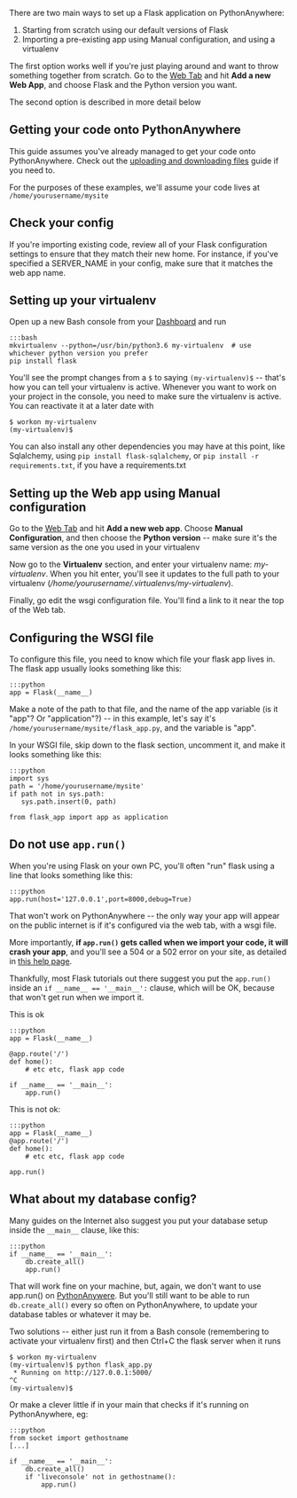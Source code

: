 <!--
.. title: Setting up Flask applications on PythonAnywhere
.. slug: Flask
.. date: 2015-05-13 14:35:28 UTC+01:00
.. tags:
.. category:
.. link:
.. description:
.. type: text
-->


There are two main ways to set up a Flask application on PythonAnywhere:

  1. Starting from scratch using our default versions of Flask
  1. Importing a pre-existing app using Manual configuration, and using a virtualenv

The first option works well if you're just playing around and want to throw
something together from scratch. Go to the [Web
Tab](https://www.pythonanywhere.com/web_app_setup) and hit **Add a new Web
App**, and choose Flask and the Python version you want.

The second option is described in more detail below


## Getting your code onto PythonAnywhere


This guide assumes you've already managed to get your code onto PythonAnywhere.
Check out the [uploading and downloading
files](/pages/UploadingAndDownloadingFiles) guide if you need to.

For the purposes of these examples, we'll assume your code lives at
`/home/yourusername/mysite`


## Check your config

If you're importing existing code, review all of your Flask configuration
settings to ensure that they match their new home. For instance, if you've
specified a SERVER_NAME in your config, make sure that it matches the web app
name.


## Setting up your virtualenv

Open up a  new Bash console from your [Dashboard](https://www.pythonanywhere.com/consoles) and run

    :::bash
    mkvirtualenv --python=/usr/bin/python3.6 my-virtualenv  # use whichever python version you prefer
    pip install flask


You'll see the prompt changes from a `$` to saying `(my-virtualenv)$` -- that's
how you can tell your virtualenv is active. Whenever you want to work on your
project in the console, you need to make sure the virtualenv is active. You can
reactivate it at a later date with

    $ workon my-virtualenv
    (my-virtualenv)$


You can also install any other dependencies you may have at this point, like
Sqlalchemy, using `pip install flask-sqlalchemy`, or `pip install -r
requirements.txt`, if you have a requirements.txt


## Setting up the Web app using Manual configuration

Go to the [Web Tab](https://www.pythonanywhere.com/web_app_setup) and hit **Add
a new web app**. Choose **Manual Configuration**, and then choose the **Python
version** -- make sure it's the same version as the one you used in your
virtualenv

Now go to the **Virtualenv** section, and enter your virtualenv name:
*my-virtualenv*. When you hit enter, you'll see it updates to the full path to
your virtualenv (*/home/yourusername/.virtualenvs/my-virtualenv*).

Finally, go edit the wsgi configuration file. You'll find a link to it near the
top of the Web tab.


## Configuring the WSGI file


To configure this file, you need to know which file your flask app lives in.
The flask app usually looks something like this:

    :::python
    app = Flask(__name__)

Make a note of the path to that file, and the name of the app variable (is it
"app"? Or "application"?) -- in this example, let's say it's
`/home/yourusername/mysite/flask_app.py`, and the variable is "app".

In your WSGI file, skip down to the flask section, uncomment it, and make it
looks something like this:

    :::python
    import sys
    path = '/home/yourusername/mysite'
    if path not in sys.path:
       sys.path.insert(0, path)

    from flask_app import app as application



## Do not use `app.run()`

When you're using Flask on your own PC, you'll often "run" flask using a line
that looks something like this:

    :::python
    app.run(host='127.0.0.1',port=8000,debug=True)


That won't work on PythonAnywhere -- the only way your app will appear on the
public internet is if it's configured via the web tab, with a wsgi file.

More importantly, **if `app.run()` gets called when we import your code, it will
crash your app**, and you'll see a 504 or a 502 error on your site, as detailed in
[this help page](/pages/Flask504And502Errors).

Thankfully, most Flask tutorials out there suggest you put the `app.run()`
inside an `if __name__ == '__main__':` clause, which will be OK, because that
won't get run when we import it.

This is ok

    :::python
    app = Flask(__name__)

    @app.route('/')
    def home():
        # etc etc, flask app code

    if __name__ == '__main__':
        app.run()

This is not ok:

    :::python
    app = Flask(__name__)
    @app.route('/')
    def home():
        # etc etc, flask app code

    app.run()


## What about my database config?

Many guides on the Internet also suggest you put your database setup inside the
`__main__` clause, like this:

    :::python
    if __name__ == '__main__':
        db.create_all()
        app.run()



That will work fine on your machine, but, again, we don't want to use app.run()
on [PythonAnywere](https://www.pythonanywhere.com/). But you'll still want to
be able to run `db.create_all()` every so often on PythonAnywhere, to update
your database tables or whatever it may be.

Two solutions -- either just run it from a Bash console (remembering to
activate your virtualenv first) and then Ctrl+C the flask server when it runs

    $ workon my-virtualenv
    (my-virtualenv)$ python flask_app.py
     * Running on http://127.0.0.1:5000/
    ^C
    (my-virtualenv)$


Or make a clever little if in your main that checks if it's running on
PythonAnywhere, eg:

    :::python
    from socket import gethostname
    [...]

    if __name__ == '__main__':
        db.create_all()
        if 'liveconsole' not in gethostname():
            app.run()
